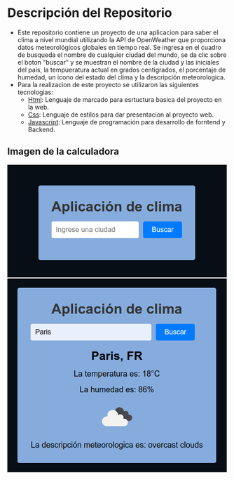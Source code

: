 # Descripción del Repositorio
- Este repositorio contiene un proyecto de una aplicacion para saber el clima a nivel mundial utilizando la API de OpenWeather que proporciona datos meteorológicos globales en tiempo real.
Se ingresa en el cuadro de busqueda el nombre de cualquier ciudad del mundo, se da clic sobre el boton "buscar" y se muestran el nombre de la ciudad y las iniciales del país, la tempueratura
actual en grados centigrados, el porcentaje de humedad, un icono del estado del clima y la descripción meteorologica. 
- Para la realizacion de este proyecto se utilizaron las siguientes tecnologias:
  - [Html](https://developer.mozilla.org/es/docs/Web/HTML): Lenguaje de marcado para esrtuctura basica del proyecto en la web.
  - [Css](https://developer.mozilla.org/es/docs/Web/CSS): Lenguaje de estilos para dar presentacion al proyecto web.
  - [Javascript](https://developer.mozilla.org/es/docs/Web/javascript): Lenguaje de programación para desarrollo de forntend y Backend.

## Imagen de la calculadora

![Imagen de la aplicación de clima](./images/clima1.png)
![Imagen de la aplicación de clima](./images/clima2.png)

